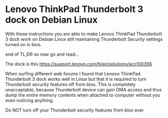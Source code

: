 # Lenovo ThinkPad Thunderbolt 3 dock on Debian Linux

With these instructions you are able to make Lenovo ThinkPad Thunderbolt 3 dock work on Debian Linux still maintaining Thunderbolt Security settings turned on in bios.

end of TL;DR so now go and read...

The dock is this https://support.lenovo.com/fi/en/solutions/acc100356

When surfing different web forums I found that Lenovo ThinkPad Thunderbolt 3 dock works well in Linux but that it is required to turn Thunderbolt security features off from bios. This is completely unacceptable, because Thunderbolt device can gain DMA access and thus dump the entire memory contents when attached to computer without you even noticing anything.

Do NOT turn off your Thunderbolt security features from bios ever.

